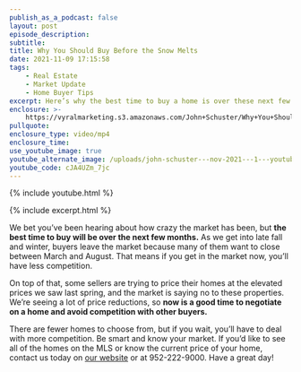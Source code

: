 ```yaml
---
publish_as_a_podcast: false
layout: post
episode_description:
subtitle:
title: Why You Should Buy Before the Snow Melts
date: 2021-11-09 17:15:58
tags:
    - Real Estate
    - Market Update
    - Home Buyer Tips
excerpt: Here’s why the best time to buy a home is over these next few months.
enclosure: >-
    https://vyralmarketing.s3.amazonaws.com/John+Schuster/Why+You+Should+Buy+Before+the+Snow+Melts+(2).mp4
pullquote:
enclosure_type: video/mp4
enclosure_time:
use_youtube_image: true
youtube_alternate_image: /uploads/john-schuster---nov-2021---1---youtube.jpg
youtube_code: cJA4UZm_7jc
---
```

{% include youtube.html %}

{% include excerpt.html %}

We bet you’ve been hearing about how crazy the market has been, but **the best time to buy will be over the next few months.** As we get into late fall and winter, buyers leave the market because many of them want to close between March and August. That means if you get in the market now, you’ll have less competition.

On top of that, some sellers are trying to price their homes at the elevated prices we saw last spring, and the market is saying no to these properties. We’re seeing a lot of price reductions, so **now is a good time to negotiate on a home and avoid competition with other buyers.**

There are fewer homes to choose from, but if you wait, you’ll have to deal with more competition. Be smart and know your market. If you’d like to see all of the homes on the MLS or know the current price of your home, contact us today on [our website](https://www.johnschustergroup.com/) or at 952-222-9000. Have a great day\!<br>
